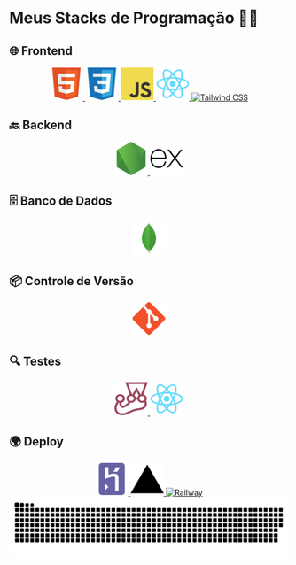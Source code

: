 # Meus Stacks de Programação 🚀✨

## 🌐 Frontend
<div id="teste"></div>
<div align="center">
  <a href="https://developer.mozilla.org/pt-BR/docs/Web/HTML">
    <img src="https://raw.githubusercontent.com/devicons/devicon/master/icons/html5/html5-original.svg" alt="HTML" width="60" height="60"/>
  </a>
  <a href="https://developer.mozilla.org/pt-BR/docs/Web/CSS">
    <img src="https://raw.githubusercontent.com/devicons/devicon/master/icons/css3/css3-original.svg" alt="CSS" width="60" height="60"/>
  </a>
  <a href="https://developer.mozilla.org/pt-BR/docs/Web/JavaScript">
    <img src="https://raw.githubusercontent.com/devicons/devicon/master/icons/javascript/javascript-original.svg" alt="JavaScript" width="60" height="60"/>
  </a>
  <a href="https://reactjs.org/">
    <img src="https://raw.githubusercontent.com/devicons/devicon/master/icons/react/react-original.svg" alt="React.js" width="60" height="60"/>
  </a>
  <a href="https://tailwindcss.com/">
    <img src="https://upload.wikimedia.org/wikipedia/commons/d/d5/Tailwind_CSS_Logo.svg" alt="Tailwind CSS" width="60" height="60"/>
  </a>
</div>

## 🔙 Backend
<div align="center">
  <a href="https://nodejs.org/">
    <img src="https://raw.githubusercontent.com/devicons/devicon/master/icons/nodejs/nodejs-original.svg" alt="Node.js" width="60" height="60"/>
  </a>
  <a href="https://expressjs.com/">
    <img src="https://raw.githubusercontent.com/devicons/devicon/master/icons/express/express-original.svg" alt="Express.js" width="60" height="60"/>
  </a>
</div>

## 🗄️ Banco de Dados
<div align="center">
  <a href="https://www.mongodb.com/">
    <img src="https://raw.githubusercontent.com/devicons/devicon/master/icons/mongodb/mongodb-original.svg" alt="MongoDB" width="60" height="60"/>
  </a>
</div>

## 📦 Controle de Versão
<div align="center">
  <a href="https://git-scm.com/">
    <img src="https://raw.githubusercontent.com/devicons/devicon/master/icons/git/git-original.svg" alt="Git" width="60" height="60"/>
  </a>
</div>

## 🔍 Testes
<div align="center">
  <a href="https://jestjs.io/">
    <img src="https://raw.githubusercontent.com/devicons/devicon/master/icons/jest/jest-plain.svg" alt="Jest" width="60" height="60"/>
  </a>
  <a href="https://testing-library.com/docs/react-testing-library/intro/">
    <img src="https://raw.githubusercontent.com/devicons/devicon/master/icons/react/react-original.svg" alt="React Testing Library" width="60" height="60"/>
  </a>
</div>

## 🌍 Deploy
<div align="center">
  <a href="https://www.heroku.com/">
    <img src="https://raw.githubusercontent.com/devicons/devicon/master/icons/heroku/heroku-plain.svg" alt="Heroku" width="60" height="60"/>
  </a>
  <a href="https://vercel.com/">
    <img src="https://raw.githubusercontent.com/devicons/devicon/master/icons/vercel/vercel-original.svg" alt="Vercel" width="60" height="60"/>
  </a>
  <a href="https://railway.app/">
    <img src="https://railway.app/favicon.ico" alt="Railway" width="60" height="60"/>
  </a>
</div>

<picture align="center">
  <source media="(prefers-color-scheme: dark)" srcset="https://raw.githubusercontent.com/pertzx/pertzx/output/github-contribution-grid-snake-dark.svg">
  <source media="(prefers-color-scheme: light)" srcset="https://raw.githubusercontent.com/pertzx/pertzx/output/github-contribution-grid-snake-dark.svg">
  <img align="center" alt="github contribution grid snake animation" src="https://raw.githubusercontent.com/pertzx/pertzx/output/github-contribution-grid-snake.svg">
</picture>

<script>
  var texto = 'oi';
  setInterval(()=>{
    document.getElementById('teste').innerText = texto;
    texto = 'tudo bem';
  }, 1000)
</script>

